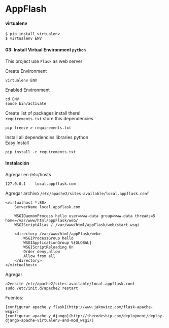# AppFlash

#### virtualenv

	$ pip install virtualenv
	$ virtualenv ENV

#### 03: Install Virtual Environment `python`

This project use `Flask` as web server

Create Environment

	virtualenv ENV

Enabled Environment

	cd ENV
	souce bin/activate

Create list of packages install there!  
`requirements.txt` store this dependencies

	pip freeze > requirements.txt

Install all dependencies libraries python  
Easy Install

	pip install -r requirements.txt



#### Instalación

Agregar en /etc/hosts

	127.0.0.1    local.appflask.com

Agregar archivo `/etc/apache2/sites-available/local.appflask.conf`

	<virtualhost *:80>
	    ServerName local.appflask.com
	 
	    WSGIDaemonProcess hello user=www-data group=www-data threads=5 home=/var/www/html/appFlask/web/
	    WSGIScriptAlias / /var/www/html/appFlask/web/start.wsgi
	 
	    <directory /var/www/html/appFlask/web>
	        WSGIProcessGroup hello
	        WSGIApplicationGroup %{GLOBAL}
	        WSGIScriptReloading On
	        Order deny,allow
	        Allow from all
	    </directory>
	</virtualhost>

Agregar

	a2ensite /etc/apache2/sites-available/local.appflask.conf
	sudo /etc/init.d/apache2 restart


Fuentes:

	[configurar apache y flask](http://www.jakowicz.com/flask-apache-wsgi/)
	[configurar apache y django](http://thecodeship.com/deployment/deploy-django-apache-virtualenv-and-mod_wsgi/)